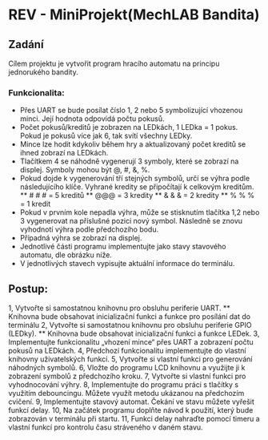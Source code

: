 # REV - MiniProjekt(MechLAB Bandita)

## Zadání
Cílem projektu je vytvořit program hracího automatu na principu jednorukého bandity.

### Funkcionalita:
*	Přes UART se bude posílat číslo 1, 2 nebo 5 symbolizující vhozenou minci. Její hodnota odpovídá počtu pokusů.
*	Počet pokusů/kreditů je zobrazen na LEDkách, 1 LEDka = 1 pokus. Pokud je pokusů více jak 6, tak svítí všechny LEDky.
*	Mince lze hodit kdykoliv během hry a aktualizovaný počet kreditů se ihned zobrazí na LEDkách.
*	Tlačítkem 4 se náhodně vygenerují 3 symboly, které se zobrazí na displej. Symboly mohou být @, #, &, %.
*	Pokud dojde k vygenerování tří stejných symbolů, určí se výhra podle následujícího klíče. Vyhrané kredity se připočítají k celkovým kreditům.
**	#  #  #	 = 5 kreditů
**	@@@ 	= 3 kredity
**	& & &	= 2 kredity
**	% % %	= 1 kredit
*	Pokud v prvním kole nepadla výhra, může se stisknutím tlačítka 1,2 nebo 3 vygenerovat na příslušné pozici nový symbol. Následně se znovu vyhodnotí výhra podle předchozího bodu.
*	Případná výhra se zobrazí na displej.
*	Jednotlivé části programu implementujte jako stavy stavového automatu, dle obrázku níže.
*	V jednotlivých stavech vypisujte aktuální informace do terminálu.


## Postup:

1,	Vytvořte si samostatnou knihovnu pro obsluhu periferie UART.
**	Knihovna bude obsahovat inicializační funkci a funkce pro posílání dat do terminálu
2,	Vytvořte si samostatnou knihovnu pro obsluhu periferie GPIO (LEDky).
**	Knihovna bude obsahovat inicializační funkci a funkce LEDek.
3,	Implementujte funkcionalitu „vhození mince“ přes UART a zobrazení počtu pokusů na LEDkách.
4,	Předchozí funkcionalitu implementujte do vlastní knihovny uživatelských funkcí.
5,	Vytvořte si vlastní funkci pro generování náhodných symbolů.
6,	Vložte do programu LCD knihovnu a využijte ji k zobrazení symbolů z předchozího kroku.
7,	Vytvořte si vlastní funkci pro vyhodnocování výhry.
8,	Implementujte do programu práci s tlačítky s využitím debouncingu. Můžete využít metodu ukázanou na předchozím cvičení.
9,	Implementujte stavový automat. Čekání ve stavu můžete vyřešit funkcí delay.
10,	Na začátek programu doplňte návod k použití, který bude zobrazován v terminálu při startu.
11,	Funkci delay nahraďte pomocí timeru a vlastní funkcí pro kontrolu času stráveného v daném stavu.

  
